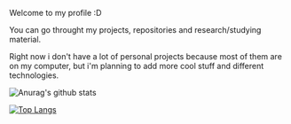 Welcome to my profile :D

You can go throught my projects, repositories and research/studying material.

Right now i don't have a lot of personal projects because most of them are on my computer,
but i'm planning to add more cool stuff and different technologies.

![Anurag's github stats](https://github-readme-stats.vercel.app/api?username=wagnercaetano&show_icons=true&theme=radical)

[![Top Langs](https://github-readme-stats.vercel.app/api/top-langs/?username=wagnercaetano)](https://github.com/anuraghazra/github-readme-stats)
